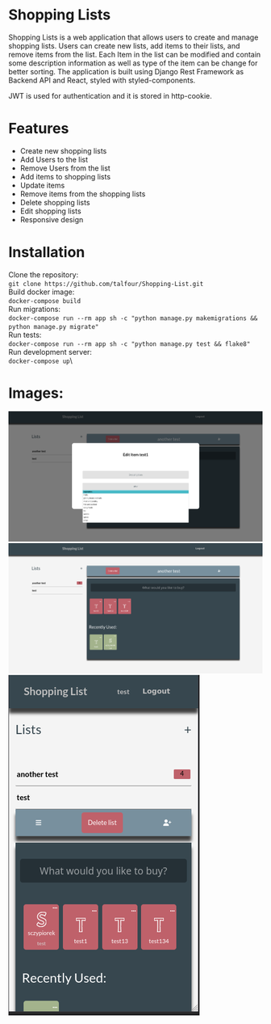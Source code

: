 # Shopping Lists
Shopping Lists is a web application that allows users to create and manage shopping lists. Users can create new lists, add items to their lists, and remove items from the list. Each Item in the list can be modified and contain some description information as well as type of the item can be change for better sorting. The application is built using Django Rest Framework as Backend API and React, styled with styled-components.

JWT is used for authentication and it is stored in http-cookie.

# Features
- Create new shopping lists
- Add Users to the list
- Remove Users from the list
- Add items to shopping lists
- Update items
- Remove items from the shopping lists
- Delete shopping lists
- Edit shopping lists
- Responsive design


# Installation
Clone the repository:\
`git clone https://github.com/talfour/Shopping-List.git`\
Build docker image:\
`docker-compose build`\
Run migrations:\
`docker-compose run --rm app sh -c "python manage.py makemigrations && python manage.py migrate"`\
Run tests:\
`docker-compose run --rm app sh -c "python manage.py test && flake8"`\
Run development server:\
`docker-compose up`\

# Images:
![alt text](https://raw.githubusercontent.com/talfour/Shopping-List/master/images/edit-item.png?token=GHSAT0AAAAAACAJQM2W2Z4MANZMQTUI6TCSZA5Y3ZA)
![alt text](https://raw.githubusercontent.com/talfour/Shopping-List/master/images/main.png?token=GHSAT0AAAAAACAJQM2WLD3ZY2WYO5IKQKUYZA5Y5OA)
![alt text](https://raw.githubusercontent.com/talfour/Shopping-List/master/images/mobile.png?token=GHSAT0AAAAAACAJQM2XQKZWYJ6EY7K63HEKZA5Y5VQ)
